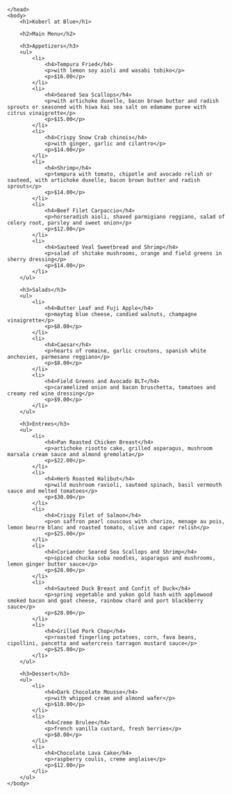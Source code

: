 <!DOCTYPE html>
<html lang="en">
    <head>
       <title>Koberl at Blue Main Menu</title>
        <meta charset="UTF-8" />
        <meta name="viewport" content="width=device-width, initial-scale=1" />
        <meta http-equiv="Cache-Control" content="no-cache, no-store, must-revalidate" />
        <meta http-equiv="Pragma" content="no-cache" />
        <meta http-equiv="Expires" content="0" />

<meta name="viewport" content="width=device-width,
initial-scale=1.0">  
        <link rel="stylesheet" type="text/css"
        href="style.css">

    </head>
    <body>
        <h1>Koberl at Blue</h1>

        <h2>Main Menu</h2>

        <h3>Appetizers</h3>
        <ul>
            <li>
                <h4>Tempura Fried</h4>
                <p>with lemon soy aioli and wasabi tobiko</p>
                <p>$16.00</p>
            </li>
            <li>
                <h4>Seared Sea Scallops</h4>
                <p>with artichoke duxelle, bacon brown butter and radish sprouts or seasoned with hiwa kai sea salt on edamame puree with citrus vinaigrette</p>
                <p>$15.00</p>
            </li>
            <li>
                <h4>Crispy Snow Crab chinois</h4>
                <p>with ginger, garlic and cilantro</p>
                <p>$14.00</p>
            </li>
            <li>
                <h4>Shrimp</h4>
                <p>tempura with tomato, chipotle and avocado relish or sauteed, with artichoke duxelle, bacon brown butter and radish sprouts</p>
                <p>$14.00</p>
            </li>
            <li>
                <h4>Beef Filet Carpaccio</h4>
                <p>horseradish aioli, shaved parmigiano reggiano, salad of celery root, parsley and sweet onion</p>
                <p>$12.00</p>
            </li>
            <li>
                <h4>Sauteed Veal Sweetbread and Shrimp</h4>
                <p>salad of shitake mushrooms, orange and field greens in sherry dressing</p>
                <p>$14.00</p>
            </li>
        </ul>

        <h3>Salads</h3>
        <ul>
            <li>
                <h4>Butter Leaf and Fuji Apple</h4>
                <p>maytag blue cheese, candied walnuts, champagne vinaigrette</p>
                <p>$8.00</p>
            </li>
            <li>
                <h4>Caesar</h4>
                <p>hearts of romaine, garlic croutons, spanish white anchovies, parmesano reggiano</p>
                <p>$8.00</p>
            </li>
            <li>
                <h4>Field Greens and Avocado BLT</h4>
                <p>caramelized onion and bacon bruschetta, tomatoes and creamy red wine dressing</p>
                <p>$9.00</p>
            </li>
        </ul>

        <h3>Entrees</h3>
        <ul>
            <li>
                <h4>Pan Roasted Chicken Breast</h4>
                <p>artichoke risotto cake, grilled asparagus, mushroom marsala cream sauce and almond gremolata</p>
                <p>$22.00</p>
            </li>
            <li>
                <h4>Herb Roasted Halibut</h4>
                <p>wild mushroom ravioli, sauteed spinach, basil vermouth sauce and melted tomatoes</p>
                <p>$30.00</p>
            </li>
            <li>
                <h4>Crispy Filet of Salmon</h4>
                <p>on saffron pearl couscous with chorizo, menage au pois, lemon beurre blanc and roasted tomato, olive and caper relish</p>
                <p>$25.00</p>
            </li>
            <li>
                <h4>Coriander Seared Sea Scallops and Shrimp</h4>
                <p>spiced chucka soba noodles, asparagus and mushrooms, lemon ginger butter sauce</p>
                <p>$28.00</p>
            </li>
            <li>
                <h4>Sauteed Duck Breast and Confit of Duck</h4>
                <p>spring vegetable and yukon gold hash with applewood smoked bacon and goat cheese, rainbow chard and port blackberry sauce</p>
                <p>$28.00</p>
            </li>
            <li>
                <h4>Grilled Pork Chop</h4>
                <p>roasted fingerling potatoes, corn, fava beans, cipollini, pancetta and watercress tarragon mustard sauce</p>
                <p>$25.00</p>
            </li>
        </ul>

        <h3>Dessert</h3>
        <ul>
            <li>
                <h4>Dark Chocolate Mousse</h4>
                <p>with whipped cream and almond wafer</p>
                <p>$10.00</p>
            </li>
            <li>
                <h4>Creme Brulee</h4>
                <p>french vanilla custard, fresh berries</p>
                <p>$8.00</p>
            </li>
            <li>
                <h4>Chocolate Lava Cake</h4>
                <p>raspberry coulis, creme anglaise</p>
                <p>$12.00</p>
            </li>
        </ul>
    </body>
</html>
